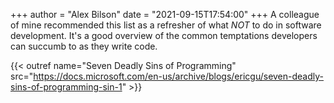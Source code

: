 +++
author = "Alex Bilson"
date = "2021-09-15T17:54:00"
+++
A colleague of mine recommended this list as a refresher of what *NOT* to do in software development. It's a good overview of the common temptations developers can succumb to as they write code.

{{< outref name="Seven Deadly Sins of Programming" src="https://docs.microsoft.com/en-us/archive/blogs/ericgu/seven-deadly-sins-of-programming-sin-1" >}}
    